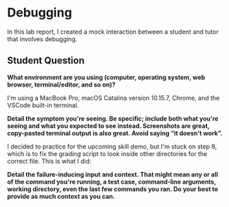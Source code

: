# Debugging
In this lab report, I created a mock interaction between a student and tutor that involves debugging.

## Student Question
**What environment are you using (computer, operating system, web browser, terminal/editor, and so on)?**

I'm using a MacBook Pro, macOS Catalina version 10.15.7, Chrome, and the VSCode built-in terminal.

**Detail the symptom you're seeing. Be specific; include both what you're seeing and what you expected to see instead. Screenshots are great, copy-pasted terminal output is also great. Avoid saying “it doesn't work”.**

I decided to practice for the upcoming skill demo, but I'm stuck on step 8, which is to fix the grading script to look inside other directories for the correct file.
This is what I did:


**Detail the failure-inducing input and context. That might mean any or all of the command you're running, a test case, command-line arguments, working directory, even the last few commands you ran. Do your best to provide as much context as you can.**


